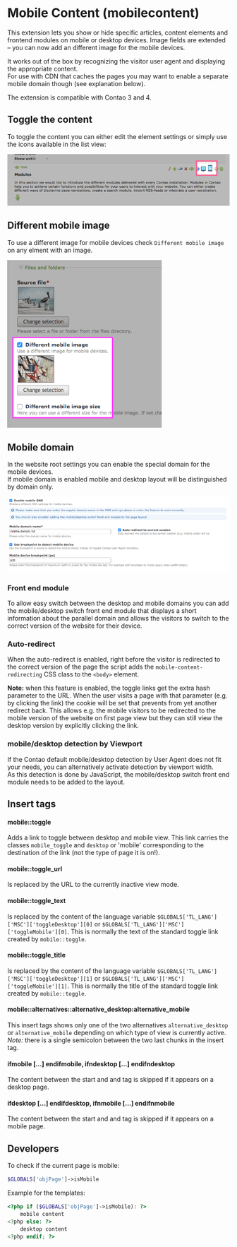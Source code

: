 # Mobile Content (mobilecontent)

This extension lets you show or hide specific articles, content elements and frontend modules on mobile or desktop devices.
Image fields are extended – you can now add an different image for the mobile devices.


It works out of the box by recognizing the visitor user agent and displaying the appropriate content. <br>
For use with CDN that caches the pages you may want to enable a separate mobile domain though (see explanation below).

The extension is compatible with Contao 3 and 4. 

## Toggle the content

To toggle the content you can either edit the element settings or simply use the icons available in the list view:

![](docs/list-icons.png)

## Different mobile image

To use a different image for mobile devices check `Different mobile image` on any elment with an image.

![](docs/mobile-image.png)


## Mobile domain
 
In the website root settings you can enable the special domain for the mobile devices. <br>
If mobile domain is enabled mobile and desktop layout will be distinguished by domain only.

![](docs/website-root.png)


### Front end module

To allow easy switch between the desktop and mobile domains you can add the mobile/desktop switch front end module that displays a short information about the parallel domain and allows the visitors to switch to the correct version of the website
for their device.


### Auto-redirect

When the auto-redirect is enabled, right before the visitor is redirected to the correct version of the page
the script adds the `mobile-content-redirecting` CSS class to the `<body>` element.

**Note:** when this feature is enabled, the toggle links get the extra hash parameter to the URL. When the user
visits a page with that parameter (e.g. by clicking the link) the cookie will be set that prevents from yet another
redirect back. This allows e.g. the mobile visitors to be redirected to the mobile version of the website on first
page view but they can still view the desktop version by explicitly clicking the link.

### mobile/desktop detection by Viewport

If the Contao default mobile/desktop detection by User Agent does not fit your needs, you can alternatively activate detection by viewport width. <br>
As this detection is done by JavaScript, the mobile/desktop switch front end module needs to be added to the layout.


## Insert tags

#### mobile::toggle

Adds a link to toggle between desktop and mobile view. This link carries the classes `mobile_toggle` and `desktop` 
or 'mobile' corresponding to the destination of the link (not the type of page it is on!).

#### mobile::toggle_url

Is replaced by the URL to the currently inactive view mode.

#### mobile::toggle_text

Is replaced by the content of the language variable `$GLOBALS['TL_LANG']['MSC']['toggleDesktop'][0]` or
`$GLOBALS['TL_LANG']['MSC']['toggleMobile'][0]`. This is normally the text of the standard toggle link 
created by `mobile::toggle`.

#### mobile::toggle_title

Is replaced by the content of the language variable `$GLOBALS['TL_LANG']['MSC']['toggleDesktop'][1]` or
`$GLOBALS['TL_LANG']['MSC']['toggleMobile'][1]`. This is normally the title of the standard toggle link 
created by `mobile::toggle`.

#### mobile::alternatives::alternative_desktop:alternative_mobile

This insert tags shows only one of the two alternatives `alternative_desktop` or `alternative_mobile` depending on 
which type of view is currently active. *Note:* there is a single semicolon between the two last chunks in the insert tag.

#### ifmobile […] endifmobile, ifndesktop […] endifndesktop

The content between the start and and tag is skipped if it appears on a desktop page.

#### ifdesktop […] endifdesktop, ifnmobile […] endifnmobile

The content between the start and and tag is skipped if it appears on a mobile page.


## Developers

To check if the current page is mobile:

```php
$GLOBALS['objPage']->isMobile
```

Example for the templates:

```php
<?php if ($GLOBALS['objPage']->isMobile): ?>
    mobile content
<?php else: ?>
    desktop content
<?php endif; ?>
```
